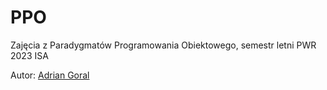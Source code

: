# PPO
Zajęcia z Paradygmatów Programowania Obiektowego, semestr letni PWR 2023 ISA

Autor: [Adrian Goral](https://www.github.com/xEdziu)
